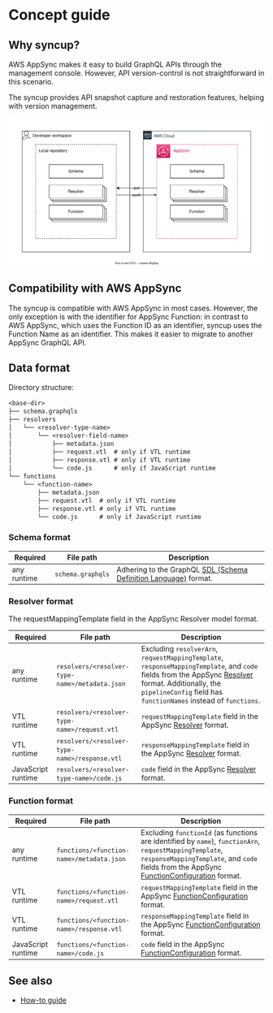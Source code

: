 # Concept guide

## Why syncup?

AWS AppSync makes it easy to build GraphQL APIs through the management console.
However, API version-control is not straightforward in this scenario.

The syncup provides API snapshot capture and restoration features, helping with version management.

![concept](./images/concept.drawio.svg)

## Compatibility with AWS AppSync

The syncup is compatible with AWS AppSync in most cases.
However, the only exception is with the identifier for AppSync Function:
in contrast to AWS AppSync, which uses the Function ID as an identifier, syncup uses the Function Name as an identifier.
This makes it easier to migrate to another AppSync GraphQL API.

## Data format

Directory structure:

```text
<base-dir>
├── schema.graphqls
├── resolvers
│   └── <resolver-type-name>
│       └── <resolver-field-name>
│           ├── metadata.json
│           ├── request.vtl  # only if VTL runtime
│           ├── response.vtl # only if VTL runtime
│           └── code.js      # only if JavaScript runtime
└── functions
    └── <function-name>
        ├── metadata.json
        ├── request.vtl  # only if VTL runtime
        ├── response.vtl # only if VTL runtime
        └── code.js      # only if JavaScript runtime
```

### Schema format

| Required    | File path         | Description                                                                                           |
| ----------- | ----------------- | ----------------------------------------------------------------------------------------------------- |
| any runtime | `schema.graphqls` | Adhering to the GraphQL [SDL (Schema Definition Language)](https://graphql.org/learn/schema/) format. |

### Resolver format

The requestMappingTemplate field in the AppSync Resolver model format.

| Required           | File path                                      | Description                                                                                                                                                                                                                                                                                                                                                          |
| ------------------ | ---------------------------------------------- | -------------------------------------------------------------------------------------------------------------------------------------------------------------------------------------------------------------------------------------------------------------------------------------------------------------------------------------------------------------------- |
| any runtime        | `resolvers/<resolver-type-name>/metadata.json` | Excluding `resolverArn`, `requestMappingTemplate`, `responseMappingTemplate`, and `code` fields from the AppSync [Resolver](https://github.com/aws/aws-sdk-go-v2/blob/a894e2744856c667b35ae096c1a6a48e71f7c8c0/codegen/sdk-codegen/aws-models/appsync.json#L6664-L6747) format. Additionally, the `pipelineConfig` field has `functionNames` instead of `functions`. |
| VTL runtime        | `resolvers/<resolver-type-name>/request.vtl`   | `requestMappingTemplate` field in the AppSync [Resolver](https://github.com/aws/aws-sdk-go-v2/blob/a894e2744856c667b35ae096c1a6a48e71f7c8c0/codegen/sdk-codegen/aws-models/appsync.json#L6664-L6747) format.                                                                                                                                                         |
| VTL runtime        | `resolvers/<resolver-type-name>/response.vtl`  | `responseMappingTemplate` field in the AppSync [Resolver](https://github.com/aws/aws-sdk-go-v2/blob/a894e2744856c667b35ae096c1a6a48e71f7c8c0/codegen/sdk-codegen/aws-models/appsync.json#L6664-L6747) format.                                                                                                                                                        |
| JavaScript runtime | `resolvers/<resolver-type-name>/code.js`       | `code` field in the AppSync [Resolver](https://github.com/aws/aws-sdk-go-v2/blob/a894e2744856c667b35ae096c1a6a48e71f7c8c0/codegen/sdk-codegen/aws-models/appsync.json#L6664-L6747) format.                                                                                                                                                                           |

### Function format

| Required           | File path                                 | Description                                                                                                                                                                                                                                                                                                                                        |
| ------------------ | ----------------------------------------- | -------------------------------------------------------------------------------------------------------------------------------------------------------------------------------------------------------------------------------------------------------------------------------------------------------------------------------------------------- |
| any runtime        | `functions/<function-name>/metadata.json` | Excluding `functionId` (as functions are identified by `name`), `functionArn`, `requestMappingTemplate`, `responseMappingTemplate`, and `code` fields from the AppSync [FunctionConfiguration](https://github.com/aws/aws-sdk-go-v2/blob/a894e2744856c667b35ae096c1a6a48e71f7c8c0/codegen/sdk-codegen/aws-models/appsync.json#L4322-L4396) format. |
| VTL runtime        | `functions/<function-name>/request.vtl`   | `requestMappingTemplate` field in the AppSync [FunctionConfiguration](https://github.com/aws/aws-sdk-go-v2/blob/a894e2744856c667b35ae096c1a6a48e71f7c8c0/codegen/sdk-codegen/aws-models/appsync.json#L4322-L4396) format.                                                                                                                          |
| VTL runtime        | `functions/<function-name>/response.vtl`  | `responseMappingTemplate` field in the AppSync [FunctionConfiguration](https://github.com/aws/aws-sdk-go-v2/blob/a894e2744856c667b35ae096c1a6a48e71f7c8c0/codegen/sdk-codegen/aws-models/appsync.json#L4322-L4396) format.                                                                                                                         |
| JavaScript runtime | `functions/<function-name>/code.js`       | `code` field in the AppSync [FunctionConfiguration](https://github.com/aws/aws-sdk-go-v2/blob/a894e2744856c667b35ae096c1a6a48e71f7c8c0/codegen/sdk-codegen/aws-models/appsync.json#L4322-L4396) format.                                                                                                                                            |

## See also

- [How-to guide](./how-to-guide.md)
